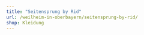 ```yaml
---
title: "Seitensprung by Rid"
url: /weilheim-in-oberbayern/seitensprung-by-rid/
shop: Kleidung
---
```

